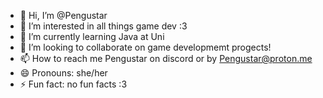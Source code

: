 - 👋 Hi, I’m @Pengustar
- 👀 I’m interested in all things game dev :3
- 🌱 I’m currently learning Java at Uni
- 💞️ I’m looking to collaborate on game developmemt progects!
- 📫 How to reach me Pengustar on discord or by Pengustar@proton.me
- 😄 Pronouns: she/her
- ⚡ Fun fact: no fun facts :3

<!---
Pengustar/Pengustar is a ✨ special ✨ repository because its `README.md` (this file) appears on your GitHub profile.
You can click the Preview link to take a look at your changes.
--->
